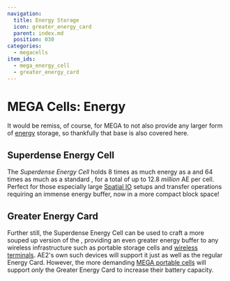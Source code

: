 ```yaml
---
navigation:
  title: Energy Storage
  icon: greater_energy_card
  parent: index.md
  position: 030
categories:
  - megacells
item_ids:
  - mega_energy_cell
  - greater_energy_card
---
```


# MEGA Cells: Energy

It would be remiss, of course, for MEGA to not also provide any larger form of [energy](ae2:ae2-mechanics/energy.md)
storage, so thankfully that base is also covered here.

## Superdense Energy Cell

<BlockImage id="mega_energy_cell" scale="4" />

The *Superdense Energy Cell* holds 8 times as much energy as a <ItemLink id="ae2:dense_energy_cell" /> and 64 times as
much as a standard <ItemLink id="ae2:energy_cell" />, for a total of up to 12.8 *million* AE per cell. Perfect for those
especially large [Spatial IO](ae2:ae2-mechanics/spatial-io.md) setups and transfer operations requiring an immense
energy buffer, now in a more compact block space!

<RecipeFor id="mega_energy_cell" />

## Greater Energy Card

<ItemImage id="greater_energy_card" scale="3" />

Further still, the Superdense Energy Cell can be used to craft a more souped up version of the
<ItemLink id="ae2:energy_card" />, providing an even greater energy buffer to any wireless infrastructure such as
portable storage cells and [wireless terminals](ae2:items-blocks-machines/wireless_terminals.md). AE2's own such devices
will support it just as well as the regular Energy Card. However, the more demanding
[MEGA portable cells](storage.md#portable-cells) will support *only* the Greater Energy Card to increase their battery
capacity.

<RecipeFor id="greater_energy_card" />
